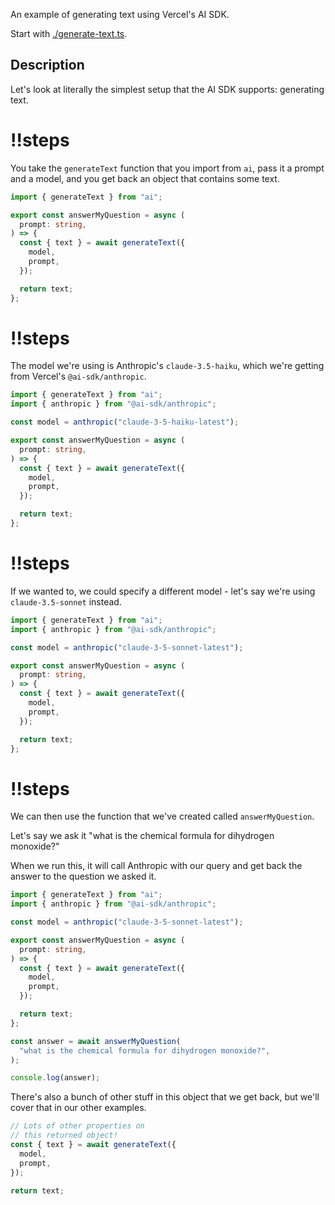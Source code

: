 An example of generating text using Vercel's AI SDK.

Start with [./generate-text.ts](./generate-text.ts).

## Description

Let's look at literally the simplest setup that the AI SDK supports: generating text.

<Scrollycoding>

# !!steps

You take the `generateText` function that you import from `ai`, pass it a prompt and a model, and you get back an object that contains some text.

```ts ! example.ts
import { generateText } from "ai";

export const answerMyQuestion = async (
  prompt: string,
) => {
  const { text } = await generateText({
    model,
    prompt,
  });

  return text;
};
```

# !!steps

The model we're using is Anthropic's `claude-3.5-haiku`, which we're getting from Vercel's `@ai-sdk/anthropic`.

```ts ! example.ts
import { generateText } from "ai";
import { anthropic } from "@ai-sdk/anthropic";

const model = anthropic("claude-3-5-haiku-latest");

export const answerMyQuestion = async (
  prompt: string,
) => {
  const { text } = await generateText({
    model,
    prompt,
  });

  return text;
};
```

# !!steps

If we wanted to, we could specify a different model - let's say we're using `claude-3.5-sonnet` instead.

```ts ! example.ts
import { generateText } from "ai";
import { anthropic } from "@ai-sdk/anthropic";

const model = anthropic("claude-3-5-sonnet-latest");

export const answerMyQuestion = async (
  prompt: string,
) => {
  const { text } = await generateText({
    model,
    prompt,
  });

  return text;
};
```

# !!steps

We can then use the function that we've created called `answerMyQuestion`.

Let's say we ask it "what is the chemical formula for dihydrogen monoxide?"

When we run this, it will call Anthropic with our query and get back the answer to the question we asked it.

```ts ! example.ts
import { generateText } from "ai";
import { anthropic } from "@ai-sdk/anthropic";

const model = anthropic("claude-3-5-sonnet-latest");

export const answerMyQuestion = async (
  prompt: string,
) => {
  const { text } = await generateText({
    model,
    prompt,
  });

  return text;
};

const answer = await answerMyQuestion(
  "what is the chemical formula for dihydrogen monoxide?",
);

console.log(answer);
```

</Scrollycoding>

There's also a bunch of other stuff in this object that we get back, but we'll cover that in our other examples.

```ts
// Lots of other properties on
// this returned object!
const { text } = await generateText({
  model,
  prompt,
});

return text;
```
